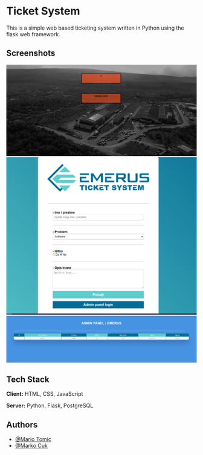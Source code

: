 
# Ticket System

This is a simple web based ticketing system written in Python using the flask web framework.



## Screenshots

![App Screenshot](https://raw.githubusercontent.com/MarkoCuk54/Ticket-System/main/Capture.PNG)
![App Screenshot](https://raw.githubusercontent.com/MarkoCuk54/Ticket-System/main/Capture2.PNG)
![App Screenshot](https://raw.githubusercontent.com/MarkoCuk54/Ticket-System/main/Capture3.PNG)






## Tech Stack

**Client:** HTML, CSS, JavaScript

**Server:** Python, Flask, PostgreSQL


## Authors

- [@Mario Tomic](https://github.com/Mario542-cmd)
- [@Marko Cuk](https://github.com/MarkoCuk54)


